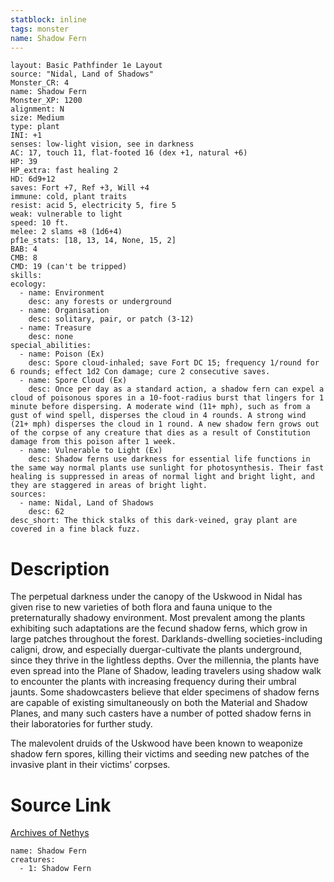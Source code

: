 ```yaml
---
statblock: inline
tags: monster
name: Shadow Fern
---
```

```statblock
layout: Basic Pathfinder 1e Layout
source: "Nidal, Land of Shadows"
Monster_CR: 4
name: Shadow Fern
Monster_XP: 1200
alignment: N
size: Medium
type: plant
INI: +1
senses: low-light vision, see in darkness
AC: 17, touch 11, flat-footed 16 (dex +1, natural +6)
HP: 39
HP_extra: fast healing 2
HD: 6d9+12
saves: Fort +7, Ref +3, Will +4
immune: cold, plant traits
resist: acid 5, electricity 5, fire 5
weak: vulnerable to light
speed: 10 ft.
melee: 2 slams +8 (1d6+4)
pf1e_stats: [18, 13, 14, None, 15, 2]
BAB: 4
CMB: 8
CMD: 19 (can't be tripped)
skills: 
ecology:
  - name: Environment
    desc: any forests or underground
  - name: Organisation
    desc: solitary, pair, or patch (3-12)
  - name: Treasure
    desc: none
special_abilities:
  - name: Poison (Ex)
    desc: Spore cloud-inhaled; save Fort DC 15; frequency 1/round for 6 rounds; effect 1d2 Con damage; cure 2 consecutive saves.
  - name: Spore Cloud (Ex)
    desc: Once per day as a standard action, a shadow fern can expel a cloud of poisonous spores in a 10-foot-radius burst that lingers for 1 minute before dispersing. A moderate wind (11+ mph), such as from a gust of wind spell, disperses the cloud in 4 rounds. A strong wind (21+ mph) disperses the cloud in 1 round. A new shadow fern grows out of the corpse of any creature that dies as a result of Constitution damage from this poison after 1 week.
  - name: Vulnerable to Light (Ex)
    desc: Shadow ferns use darkness for essential life functions in the same way normal plants use sunlight for photosynthesis. Their fast healing is suppressed in areas of normal light and bright light, and they are staggered in areas of bright light.
sources:
  - name: Nidal, Land of Shadows
    desc: 62
desc_short: The thick stalks of this dark-veined, gray plant are covered in a fine black fuzz.
```
# Description
The perpetual darkness under the canopy of the Uskwood in Nidal has given rise to new varieties of both flora and fauna unique to the preternaturally shadowy environment. Most prevalent among the plants exhibiting such adaptations are the fecund shadow ferns, which grow in large patches throughout the forest. Darklands-dwelling societies-including caligni, drow, and especially duergar-cultivate the plants underground, since they thrive in the lightless depths. Over the millennia, the plants have even spread into the Plane of Shadow, leading travelers using shadow walk to encounter the plants with increasing frequency during their umbral jaunts. Some shadowcasters believe that elder specimens of shadow ferns are capable of existing simultaneously on both the Material and Shadow Planes, and many such casters have a number of potted shadow ferns in their laboratories for further study.

 The malevolent druids of the Uskwood have been known to weaponize shadow fern spores, killing their victims and seeding new patches of the invasive plant in their victims’ corpses.
# Source Link
[Archives of Nethys](https://aonprd.com/MonsterDisplay.aspx?ItemName=Shadow%20Fern)
```encounter-table
name: Shadow Fern
creatures:
  - 1: Shadow Fern
```
